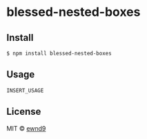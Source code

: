 # blessed-nested-boxes

## Install

```
$ npm install blessed-nested-boxes
```

## Usage

```
INSERT_USAGE
```

## License

MIT © [ewnd9](http://ewnd9.com)
